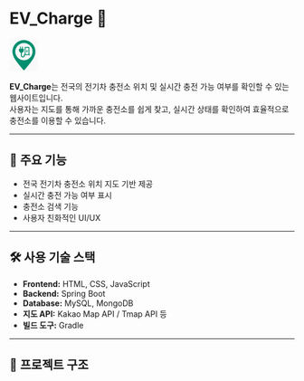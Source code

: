 # EV_Charge 🔌

<img src="EV_Charge/src/main/resources/static/image/EV_Charge.png" alt="EV Charge 로고" width="50"/>

**EV_Charge**는 전국의 전기차 충전소 위치 및 실시간 충전 가능 여부를 확인할 수 있는 웹사이트입니다.  
사용자는 지도를 통해 가까운 충전소를 쉽게 찾고, 실시간 상태를 확인하여 효율적으로 충전소를 이용할 수 있습니다.

---

## 🚀 주요 기능

- 전국 전기차 충전소 위치 지도 기반 제공
- 실시간 충전 가능 여부 표시
- 충전소 검색 기능
- 사용자 친화적인 UI/UX

---

## 🛠 사용 기술 스택

- **Frontend:** HTML, CSS, JavaScript
- **Backend:** Spring Boot
- **Database:** MySQL, MongoDB
- **지도 API:** Kakao Map API / Tmap API 등
- **빌드 도구:** Gradle

---

## 📁 프로젝트 구조


